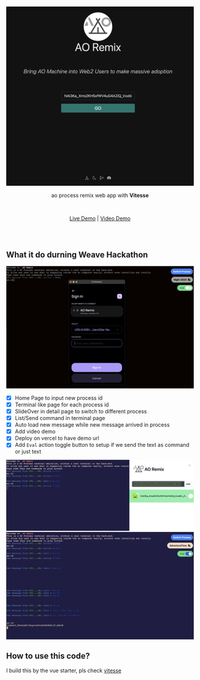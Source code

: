 ![Home](./1.png)

<p align='center'>
ao process remix web app with <b>Vitesse</b><br>
</p>

<br>

<p align='center'>
<a href="https://link.yaha.me/">Live Demo</a> |
<a href="https://youtu.be/aDRuaIlfM8M">Video Demo</a>
</p>

<br>
<br>

## What it do durning Weave Hackathon

![2](./2.png)

- [x] Home Page to input new process id
- [x] Terminal like page for each process id
- [x] SlideOver in detail page to switch to different process
- [x] List/Send command in terminal page
- [x] Auto load new message while new message arrived in process
- [x] Add video demo
- [x] Deploy on vercel to have demo url
- [x] Add `Eval` action toggle button to setup if we send the text as command or just text

![3](./3.png)
![4](./4.png)

## How to use this code?

I build this by the vue starter, pls check [vitesse](https://github.com/antfu/vitesse)
